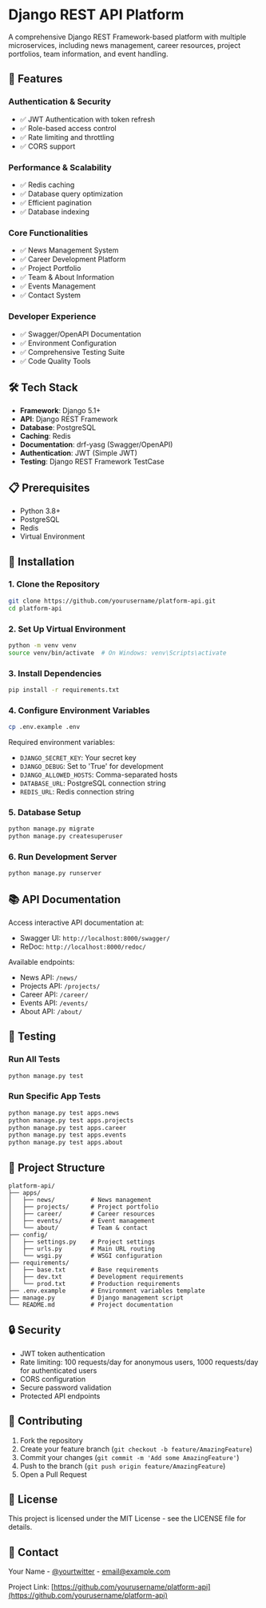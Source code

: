 # Django REST API Platform

A comprehensive Django REST Framework-based platform with multiple microservices, including news management, career resources, project portfolios, team information, and event handling.

## 🚀 Features

### Authentication & Security
- ✅ JWT Authentication with token refresh
- ✅ Role-based access control
- ✅ Rate limiting and throttling
- ✅ CORS support

### Performance & Scalability
- ✅ Redis caching
- ✅ Database query optimization
- ✅ Efficient pagination
- ✅ Database indexing

### Core Functionalities
- ✅ News Management System
- ✅ Career Development Platform
- ✅ Project Portfolio
- ✅ Team & About Information
- ✅ Events Management
- ✅ Contact System

### Developer Experience
- ✅ Swagger/OpenAPI Documentation
- ✅ Environment Configuration
- ✅ Comprehensive Testing Suite
- ✅ Code Quality Tools

## 🛠 Tech Stack

- **Framework**: Django 5.1+
- **API**: Django REST Framework
- **Database**: PostgreSQL
- **Caching**: Redis
- **Documentation**: drf-yasg (Swagger/OpenAPI)
- **Authentication**: JWT (Simple JWT)
- **Testing**: Django REST Framework TestCase

## 📋 Prerequisites

- Python 3.8+
- PostgreSQL
- Redis
- Virtual Environment

## 🚀 Installation

### 1. Clone the Repository

```bash
git clone https://github.com/yourusername/platform-api.git
cd platform-api
```

### 2. Set Up Virtual Environment

```bash
python -m venv venv
source venv/bin/activate  # On Windows: venv\Scripts\activate
```

### 3. Install Dependencies

```bash
pip install -r requirements.txt
```

### 4. Configure Environment Variables

```bash
cp .env.example .env
```

Required environment variables:
- `DJANGO_SECRET_KEY`: Your secret key
- `DJANGO_DEBUG`: Set to 'True' for development
- `DJANGO_ALLOWED_HOSTS`: Comma-separated hosts
- `DATABASE_URL`: PostgreSQL connection string
- `REDIS_URL`: Redis connection string

### 5. Database Setup

```bash
python manage.py migrate
python manage.py createsuperuser
```

### 6. Run Development Server

```bash
python manage.py runserver
```

## 📚 API Documentation

Access interactive API documentation at:

- Swagger UI: `http://localhost:8000/swagger/`
- ReDoc: `http://localhost:8000/redoc/`

Available endpoints:
- News API: `/news/`
- Projects API: `/projects/`
- Career API: `/career/`
- Events API: `/events/`
- About API: `/about/`

## 🧪 Testing

### Run All Tests

```bash
python manage.py test
```

### Run Specific App Tests

```bash
python manage.py test apps.news
python manage.py test apps.projects
python manage.py test apps.career
python manage.py test apps.events
python manage.py test apps.about
```

## 📁 Project Structure

```
platform-api/
├── apps/
│   ├── news/          # News management
│   ├── projects/      # Project portfolio
│   ├── career/        # Career resources
│   ├── events/        # Event management
│   └── about/         # Team & contact
├── config/
│   ├── settings.py    # Project settings
│   ├── urls.py        # Main URL routing
│   └── wsgi.py        # WSGI configuration
├── requirements/
│   ├── base.txt       # Base requirements
│   ├── dev.txt        # Development requirements
│   └── prod.txt       # Production requirements
├── .env.example       # Environment variables template
├── manage.py          # Django management script
└── README.md          # Project documentation
```

## 🔒 Security

- JWT token authentication
- Rate limiting: 100 requests/day for anonymous users, 1000 requests/day for authenticated users
- CORS configuration
- Secure password validation
- Protected API endpoints

## 🤝 Contributing

1. Fork the repository
2. Create your feature branch (`git checkout -b feature/AmazingFeature`)
3. Commit your changes (`git commit -m 'Add some AmazingFeature'`)
4. Push to the branch (`git push origin feature/AmazingFeature`)
5. Open a Pull Request

## 📄 License

This project is licensed under the MIT License - see the LICENSE file for details.

## 📧 Contact

Your Name - [@yourtwitter](https://twitter.com/yourtwitter) - email@example.com

Project Link: [https://github.com/yourusername/platform-api](https://github.com/yourusername/platform-api)
